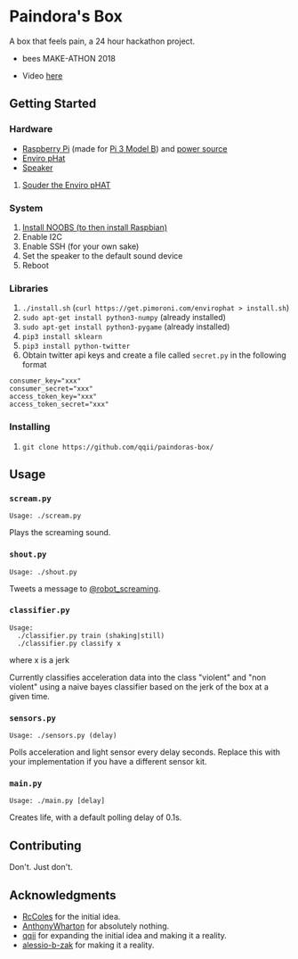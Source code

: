 # Paindora's Box

A box that feels pain, a 24 hour hackathon project.

* bees MAKE-ATHON 2018

* Video [here](https://www.youtube.com/watch?v=zILSPt83rd8)
## Getting Started

### Hardware

* [Raspberry Pi](https://www.raspberrypi.org/products/) (made for [Pi 3 Model B](https://www.raspberrypi.org/products/raspberry-pi-3-model-b/)) and [power source](https://www.amazon.co.uk/Cell-Phone-Portable-Power-Bank-Chargers/b?ie=UTF8&node=5520530031) 
* [Enviro pHat](https://shop.pimoroni.com/products/enviro-phat)
* [Speaker](https://www.amazon.co.uk/UKHONK-Portable-Loudspeaker-Multimedia-Notebook/dp/B006RBSHAQ/)

1. [Souder the Enviro pHAT](https://learn.pimoroni.com/tutorial/sandyj/soldering-phats) 

### System

1. [Install NOOBS (to then install Raspbian)](https://www.raspberrypi.org/help/noobs-setup/2/)
1. Enable I2C
1. Enable SSH (for your own sake)
1. Set the speaker to the default sound device
1. Reboot

### Libraries

1. `./install.sh` (`curl https://get.pimoroni.com/envirophat > install.sh`)
1. `sudo apt-get install python3-numpy` (already installed)
1. `sudo apt-get install python3-pygame` (already installed)
1. `pip3 install sklearn`
1. `pip3 install python-twitter`
1. Obtain twitter api keys and create a file called `secret.py` in the following format

```
consumer_key="xxx"
consumer_secret="xxx"
access_token_key="xxx"
access_token_secret="xxx"
```

### Installing

1. `git clone https://github.com/qqii/paindoras-box/`

## Usage

### `scream.py`

`Usage: ./scream.py`

Plays the screaming sound.

### `shout.py`

`Usage: ./shout.py`

Tweets a message to [@robot_screaming](https://twitter.com/robot_screaming).

### `classifier.py`

```
Usage:
  ./classifier.py train (shaking|still)
  ./classifier.py classify x
```
where x is a jerk

Currently classifies acceleration data into the class "violent" and "non violent" using a naive bayes classifier based on the jerk of the box at a given time.

### `sensors.py`

`Usage: ./sensors.py (delay)`

Polls acceleration and light sensor every delay seconds. Replace this with your implementation if you have a different sensor kit. 

### `main.py`

`Usage: ./main.py [delay]`

Creates life, with a default polling delay of 0.1s.

## Contributing

Don't. Just don't.

## Acknowledgments

* [RcColes](https://github.com/rccoles) for the initial idea.
* [AnthonyWharton](https://github.com/anthonywharton) for absolutely nothing.
* [qqii](https://github.com/qqii) for expanding the initial idea and making it a reality.
* [alessio-b-zak](https://github.com/alessio-b-zak) for making it a reality.
